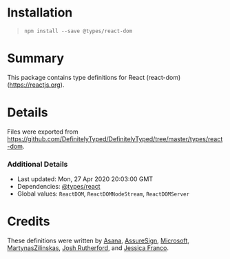 # Installation
> `npm install --save @types/react-dom`

# Summary
This package contains type definitions for React (react-dom) (https://reactjs.org).

# Details
Files were exported from https://github.com/DefinitelyTyped/DefinitelyTyped/tree/master/types/react-dom.

### Additional Details
 * Last updated: Mon, 27 Apr 2020 20:03:00 GMT
 * Dependencies: [@types/react](https://npmjs.com/package/@types/react)
 * Global values: `ReactDOM`, `ReactDOMNodeStream`, `ReactDOMServer`

# Credits
These definitions were written by [Asana](https://asana.com), [AssureSign](http://www.assuresign.com), [Microsoft](https://microsoft.com), [MartynasZilinskas](https://github.com/MartynasZilinskas), [Josh Rutherford](https://github.com/theruther4d), and [Jessica Franco](https://github.com/Jessidhia).
